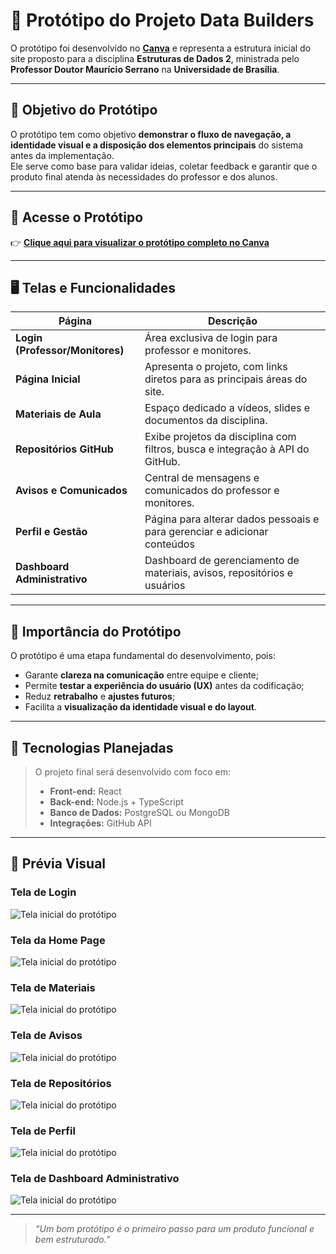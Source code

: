 # 🎨 Protótipo do Projeto **Data Builders**

O protótipo foi desenvolvido no [**Canva**](https://www.canva.com/design/DAG09_P-IgA/sm5cShx0aAElzWhkf546ew/view?utm_content=DAG09_P-IgA&utm_campaign=designshare&utm_medium=link2&utm_source=uniquelinks&utlId=hf45083ee4e) e representa a estrutura inicial do site proposto para a disciplina **Estruturas de Dados 2**, ministrada pelo **Professor Doutor Maurício Serrano** na **Universidade de Brasília**.

---

## 🧩 Objetivo do Protótipo

O protótipo tem como objetivo **demonstrar o fluxo de navegação, a identidade visual e a disposição dos elementos principais** do sistema antes da implementação.  
Ele serve como base para validar ideias, coletar feedback e garantir que o produto final atenda às necessidades do professor e dos alunos.

---

## 🔗 Acesse o Protótipo

👉 **[Clique aqui para visualizar o protótipo completo no Canva](https://www.canva.com/design/DAG09_P-IgA/sm5cShx0aAElzWhkf546ew/view?utm_content=DAG09_P-IgA&utm_campaign=designshare&utm_medium=link2&utm_source=uniquelinks&utlId=hf45083ee4e)**  

---

## 🖥️ Telas e Funcionalidades

| Página | Descrição |
|--------|------------|
| **Login (Professor/Monitores)** | Área exclusiva de login para professor e monitores. |
| **Página Inicial** | Apresenta o projeto, com links diretos para as principais áreas do site. |
| **Materiais de Aula** | Espaço dedicado a vídeos, slides e documentos da disciplina. |
| **Repositórios GitHub** | Exibe projetos da disciplina com filtros, busca e integração à API do GitHub. |
| **Avisos e Comunicados** | Central de mensagens e comunicados do professor e monitores. |
| **Perfil e Gestão** | Página para alterar dados pessoais e para gerenciar e adicionar conteúdos |
| **Dashboard Administrativo** | Dashboard de gerenciamento de materiais, avisos, repositórios e usuários |

---

## 🎯 Importância do Protótipo

O protótipo é uma etapa fundamental do desenvolvimento, pois:

- Garante **clareza na comunicação** entre equipe e cliente;  
- Permite **testar a experiência do usuário (UX)** antes da codificação;  
- Reduz **retrabalho** e **ajustes futuros**;  
- Facilita a **visualização da identidade visual e do layout**.  

---

## 🧠 Tecnologias Planejadas

> O projeto final será desenvolvido com foco em:
>
> - **Front-end:** React
> - **Back-end:** Node.js + TypeScript  
> - **Banco de Dados:** PostgreSQL ou MongoDB  
> - **Integrações:** GitHub API

---

## 📸 Prévia Visual

### Tela de Login
![Tela inicial do protótipo](../assets/images/login.png)
### Tela da Home Page
![Tela inicial do protótipo](../assets/images/home.png)
### Tela de Materiais
![Tela inicial do protótipo](../assets/images/materials.png)
### Tela de Avisos
![Tela inicial do protótipo](../assets/images/avisos.png)
### Tela de Repositórios
![Tela inicial do protótipo](../assets/images/repositorios.png)
### Tela de Perfil
![Tela inicial do protótipo](../assets/images/profile.png)
### Tela de Dashboard Administrativo
![Tela inicial do protótipo](../assets/images/dashboard.png)

---

> _“Um bom protótipo é o primeiro passo para um produto funcional e bem estruturado.”_
